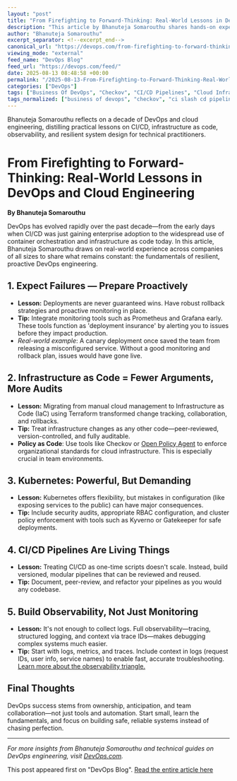 ```yaml
---
layout: "post"
title: "From Firefighting to Forward-Thinking: Real-World Lessons in DevOps and Cloud Engineering"
description: "This article by Bhanuteja Somarouthu shares hands-on experiences and key insights gained from a decade in DevOps and cloud engineering. Covering best practices in failure planning, infrastructure as code, observability, CI/CD, and Kubernetes security, it delivers practical, actionable advice for engineers and teams striving for more reliable, scalable operations."
author: "Bhanuteja Somarouthu"
excerpt_separator: <!--excerpt_end-->
canonical_url: "https://devops.com/from-firefighting-to-forward-thinking-my-real-world-lessons-in-devops-and-cloud-engineering/?utm_source=rss&utm_medium=rss&utm_campaign=from-firefighting-to-forward-thinking-my-real-world-lessons-in-devops-and-cloud-engineering"
viewing_mode: "external"
feed_name: "DevOps Blog"
feed_url: "https://devops.com/feed/"
date: 2025-08-13 08:48:58 +00:00
permalink: "/2025-08-13-From-Firefighting-to-Forward-Thinking-Real-World-Lessons-in-DevOps-and-Cloud-Engineering.html"
categories: ["DevOps"]
tags: ["Business Of DevOps", "Checkov", "CI/CD Pipelines", "Cloud Infrastructure", "Continuous Delivery", "Continuous Testing", "Contributed Content", "Deployment Strategies", "DevOps", "Devops Best Practices", "DevOps Practice", "Gatekeeper", "Grafana", "IaC", "Kubernetes", "Kyverno", "Monitoring", "Observability", "Observability in Devops", "Open Policy Agent", "Policy as Code", "Posts", "Prometheus", "RBAC", "Real World DevOps", "Rollbacks", "Service Networking", "Social Facebook", "Social LinkedIn", "Social X", "Structured Logging", "Terraform"]
tags_normalized: ["business of devops", "checkov", "ci slash cd pipelines", "cloud infrastructure", "continuous delivery", "continuous testing", "contributed content", "deployment strategies", "devops", "devops best practices", "devops practice", "gatekeeper", "grafana", "iac", "kubernetes", "kyverno", "monitoring", "observability", "observability in devops", "open policy agent", "policy as code", "posts", "prometheus", "rbac", "real world devops", "rollbacks", "service networking", "social facebook", "social linkedin", "social x", "structured logging", "terraform"]
---
```


Bhanuteja Somarouthu reflects on a decade of DevOps and cloud engineering, distilling practical lessons on CI/CD, infrastructure as code, observability, and resilient system design for technical practitioners.<!--excerpt_end-->

# From Firefighting to Forward-Thinking: Real-World Lessons in DevOps and Cloud Engineering

**By Bhanuteja Somarouthu**

DevOps has evolved rapidly over the past decade—from the early days when CI/CD was just gaining enterprise adoption to the widespread use of container orchestration and infrastructure as code today. In this article, Bhanuteja Somarouthu draws on real-world experience across companies of all sizes to share what remains constant: the fundamentals of resilient, proactive DevOps engineering.

## 1. Expect Failures — Prepare Proactively

- **Lesson:** Deployments are never guaranteed wins. Have robust rollback strategies and proactive monitoring in place.
- **Tip:** Integrate monitoring tools such as Prometheus and Grafana early. These tools function as 'deployment insurance' by alerting you to issues before they impact production.
- *Real-world example*: A canary deployment once saved the team from releasing a misconfigured service. Without a good monitoring and rollback plan, issues would have gone live.

## 2. Infrastructure as Code = Fewer Arguments, More Audits

- **Lesson:** Migrating from manual cloud management to Infrastructure as Code (IaC) using Terraform transformed change tracking, collaboration, and rollbacks.
- **Tip:** Treat infrastructure changes as any other code—peer-reviewed, version-controlled, and fully auditable.
- **Policy as Code**: Use tools like Checkov or [Open Policy Agent](https://www.openpolicyagent.org/) to enforce organizational standards for cloud infrastructure. This is especially crucial in team environments.

## 3. Kubernetes: Powerful, But Demanding

- **Lesson:** Kubernetes offers flexibility, but mistakes in configuration (like exposing services to the public) can have major consequences.
- **Tip:** Include security audits, appropriate RBAC configuration, and cluster policy enforcement with tools such as Kyverno or Gatekeeper for safe deployments.

## 4. CI/CD Pipelines Are Living Things

- **Lesson:** Treating CI/CD as one-time scripts doesn't scale. Instead, build versioned, modular pipelines that can be reviewed and reused.
- **Tip:** Document, peer-review, and refactor your pipelines as you would any codebase.

## 5. Build Observability, Not Just Monitoring

- **Lesson:** It's not enough to collect logs. Full observability—tracing, structured logging, and context via trace IDs—makes debugging complex systems much easier.
- **Tip:** Start with logs, metrics, and traces. Include context in logs (request IDs, user info, service names) to enable fast, accurate troubleshooting. [Learn more about the observability triangle.](https://devops.com/metrics-logs-and-traces-the-golden-triangle-of-observability-in-monitoring/)

## Final Thoughts

DevOps success stems from ownership, anticipation, and team collaboration—not just tools and automation. Start small, learn the fundamentals, and focus on building safe, reliable systems instead of chasing perfection.

---

*For more insights from Bhanuteja Somarouthu and technical guides on DevOps engineering, visit [DevOps.com](https://devops.com/).*

This post appeared first on "DevOps Blog". [Read the entire article here](https://devops.com/from-firefighting-to-forward-thinking-my-real-world-lessons-in-devops-and-cloud-engineering/?utm_source=rss&utm_medium=rss&utm_campaign=from-firefighting-to-forward-thinking-my-real-world-lessons-in-devops-and-cloud-engineering)
